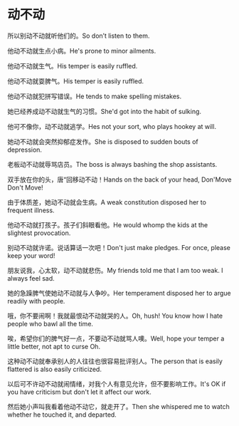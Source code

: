 # 动不动

<p><span class="chinese">所以别动不动就听他们的。</span><span class="english">So don’t listen to them.</span></p>

<p><span class="chinese">他动不动就生点小病。</span><span class="english">He's prone to minor ailments.</span></p>

<p><span class="chinese">他动不动就生气。</span><span class="english">His temper is easily ruffled.</span></p>

<p><span class="chinese">他动不动就耍脾气。</span><span class="english">His temper is easily ruffled.</span></p>

<p><span class="chinese">他动不动就犯拼写错误。</span><span class="english">He tends to make spelling mistakes.</span></p>

<p><span class="chinese">她已经养成动不动就生气的习惯。</span><span class="english">She'd got into the habit of sulking.</span></p>

<p><span class="chinese">他可不像你，动不动就逃学。</span><span class="english">Hes not your sort, who plays hookey at will.</span></p>

<p><span class="chinese">她动不动就会突然抑郁症发作。</span><span class="english">She is disposed to sudden bouts of depression.</span></p>

<p><span class="chinese">老板动不动就辱骂店员。</span><span class="english">The boss is always bashing the shop assistants.</span></p>

<p><span class="chinese">双手放在你的头，唐“回移动不动！</span><span class="english">Hands on the back of your head, Don'Move Don't Move!</span></p>

<p><span class="chinese">由于体质差，她动不动就会生病。</span><span class="english">A weak constitution disposed her to frequent illness.</span></p>

<p><span class="chinese">他动不动就打孩子。孩子们斜眼看他。</span><span class="english">He would whomp the kids at the slightest provocation.</span></p>

<p><span class="chinese">别动不动就许诺。说话算话一次吧！</span><span class="english">Don't just make pledges. For once, please keep your word!</span></p>

<p><span class="chinese">朋友说我，心太软，动不动就悲伤。</span><span class="english">My friends told me that I am too weak. I always feel sad.</span></p>

<p><span class="chinese">她的急躁脾气使她动不动就与人争吵。</span><span class="english">Her temperament disposed her to argue readily with people.</span></p>

<p><span class="chinese">哦，你不要闹啊！我就最恨动不动就哭的人。</span><span class="english">Oh, hush! You know how I hate people who bawl all the time.</span></p>

<p><span class="chinese">唉，希望你们的脾气好一点，不要动不动就骂人噢。</span><span class="english">Well, hope your temper a little better, not apt to curse Oh.</span></p>

<p><span class="chinese">这种动不动就奉承别人的人往往也很容易批评别人。</span><span class="english">The person that is easily flattered is also easily criticized.</span></p>

<p><span class="chinese">以后可不许动不动就闹情绪，对我个人有意见允许，但不要影响工作。</span><span class="english">It's OK if you have criticism but don't let it affect our work.</span></p>

<p><span class="chinese">然后她小声叫我看着他动不动它，就走开了。</span><span class="english">Then she whispered me to watch whether he touched it, and departed.</span></p>

